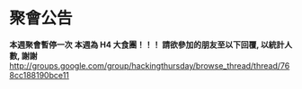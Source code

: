 


# 聚會公告

**本週聚會暫停一次** 
**本週為 H4 大食團！！！ 請欲參加的朋友至以下回覆, 以統計人數, 謝謝**
<http://groups.google.com/group/hackingthursday/browse_thread/thread/768cc188190bce11>  